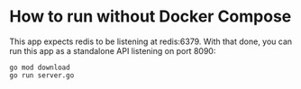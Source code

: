 # How to run without Docker Compose
This app expects redis to be listening at redis:6379. With that done, you can run this app as a standalone API listening on port 8090:
```
go mod download
go run server.go
```
